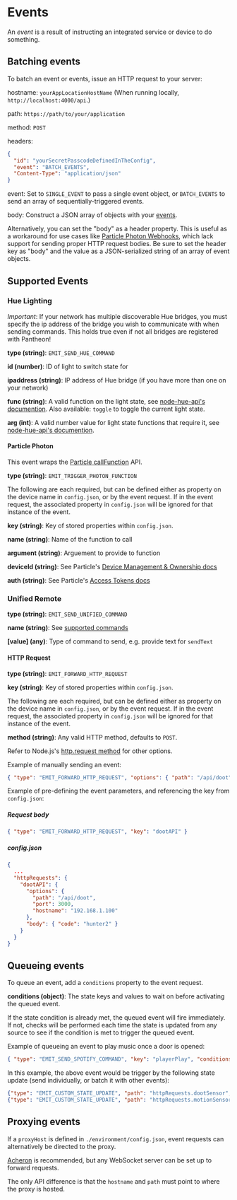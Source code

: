 # Events

An *event* is a result of instructing an integrated service or device to do something.

## Batching events
To batch an event or events, issue an HTTP request to your server:

hostname: `yourAppLocationHostName` (When running locally, `http://localhost:4000/api`.)

path: `https://path/to/your/application`

method: `POST`

headers:
```json
{
  "id": "yourSecretPasscodeDefinedInTheConfig",
  "event": "BATCH_EVENTS",
  "Content-Type": "application/json"
}
```

event: Set to `SINGLE_EVENT` to pass a single event object,
or `BATCH_EVENTS` to send an array of sequentially-triggered events.

body: Construct a JSON array of objects with your [events](./docs/EVENTS.md).

Alternatively, you can set the "body" as a header property.
This is useful as a workaround for use cases like [Particle Photon Webhooks](https://docs.particle.io/guide/tools-and-features/webhooks/), which lack support for sending proper HTTP request bodies.
Be sure to set the header key as "body" and the value as a JSON-serialized string of an array of event objects.

## Supported Events
### Hue Lighting
*Important*: If your network has multiple discoverable Hue bridges,
you must specify the ip address of the bridge you wish to communicate with
when sending commands. This holds true even if not all bridges are registered with Pantheon!

**type (string)**: `EMIT_SEND_HUE_COMMAND`

**id (number)**: ID of light to switch state for

**ipaddress (string)**: IP address of Hue bridge (if you have more than one on your network)

**func (string)**: A valid function on the light state, see [node-hue-api's documention](https://github.com/peter-murray/node-hue-api#using-lightstate-to-build-states).
Also available: `toggle` to toggle the current light state.

**arg (int)**: A valid number value for light state functions that require it, see [node-hue-api's documention](https://github.com/peter-murray/node-hue-api#using-lightstate-to-build-states).

#### Particle Photon

This event wraps the [Particle callFunction](https://docs.particle.io/reference/javascript/#callfunction) API.

**type (string)**: `EMIT_TRIGGER_PHOTON_FUNCTION`

The following are each required, but can be defined either as property on the device name in `config.json`, or by the event request.
If in the event request, the associated property in `config.json` will be ignored for that instance of the event.

**key (string)**: Key of stored properties within `config.json`.

**name (string)**: Name of the function to call

**argument (string)**: Arguement to provide to function

**deviceId (string)**: See Particle's [Device Management & Ownership docs](https://docs.particle.io/support/troubleshooting/device-management/photon/)

**auth (string)**: See Particle's [Access Tokens docs](https://docs.particle.io/guide/how-to-build-a-product/authentication/#access-tokens)

### Unified Remote
**type (string)**: `EMIT_SEND_UNIFIED_COMMAND`

**name (string)**: See [supported commands](../server/middleware/unified/commands.js)

**[value] (any)**: Type of command to send, e.g. provide text for `sendText`

#### HTTP Request
**type (string)**: `EMIT_FORWARD_HTTP_REQUEST`

**key (string)**: Key of stored properties within `config.json`.

The following are each required, but can be defined either as property on the device name in `config.json`, or by the event request.
If in the event request, the associated property in `config.json` will be ignored for that instance of the event.

**method (string)**: Any valid HTTP method, defaults to `POST`.

Refer to Node.js's [http.request method](https://nodejs.org/api/http.html#http_http_request_options_callback) for other options.

Example of manually sending an event:
```json
{ "type": "EMIT_FORWARD_HTTP_REQUEST", "options": { "path": "/api/doot", "port": 3000, "hostname": "192.168.1.100" }, "body": { "code": "hunter2" } }
```

Example of pre-defining the event parameters, and referencing the key from `config.json`:

##### Request body
```json
{ "type": "EMIT_FORWARD_HTTP_REQUEST", "key": "dootAPI" }
```
##### config.json
```json
{
  ...
  "httpRequests": {
    "dootAPI": {
      "options": {
        "path": "/api/doot",
        "port": 3000,
        "hostname": "192.168.1.100"
      },
      "body": { "code": "hunter2" }
    }
  }
}
```

## Queueing events
To queue an event, add a `conditions` property to the event request.

**conditions (object)**: The state keys and values to wait on before activating the queued event.

If the state condition is already met, the queued event will fire immediately. If not, checks will be performed each time the state is updated from any source to see if the condition is met to trigger the queued event.

Example of queueing an event to play music once a door is opened:
```json
{ "type": "EMIT_SEND_SPOTIFY_COMMAND", "key": "playerPlay", "conditions": { "doorUnlocked": true, "doorAjar": true, "motionDetected": true } }
```
In this example, the above event would be trigger by the following state update (send individually, or batch it with other events):
```json
{"type": "EMIT_CUSTOM_STATE_UPDATE", "path": "httpRequests.dootSensor", "stateUpdates": { "doorUnlocked": true, "doorAjar": true } }
{"type": "EMIT_CUSTOM_STATE_UPDATE", "path": "httpRequests.motionSensor", "stateUpdates": { "motionDetected": true } }
```

## Proxying events
If a `proxyHost` is defined in `./environment/config.json`, event requests can alternatively be directed to the proxy.

[Acheron](https://github.com/Nase00/acheron) is recommended, but any WebSocket server can be set up to forward requests.

The only API difference is that the `hostname` and `path` must point to where the proxy is hosted.

